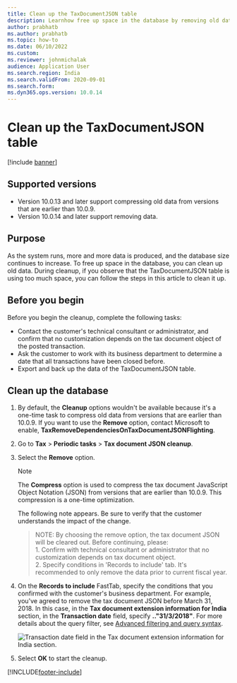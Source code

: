 ```yaml
---
title: Clean up the TaxDocumentJSON table 
description: Learnhow free up space in the database by removing old data from the TaxDocumentJSON table, including outlines on purpose and supported versions.
author: prabhatb
ms.author: prabhatb
ms.topic: how-to
ms.date: 06/10/2022
ms.custom:
ms.reviewer: johnmichalak
audience: Application User
ms.search.region: India
ms.search.validFrom: 2020-09-01
ms.search.form: 
ms.dyn365.ops.version: 10.0.14
---
```


# Clean up the TaxDocumentJSON table

[!include [banner](../../includes/banner.md)]

## Supported versions

- Version 10.0.13 and later support compressing old data from versions that are earlier than 10.0.9.
- Version 10.0.14 and later support removing data.

## Purpose

As the system runs, more and more data is produced, and the database size continues to increase. To free up space in the database, you can clean up old data. During cleanup, if you observe that the TaxDocumentJSON table is using too much space, you can follow the steps in this article to clean it up.

## Before you begin

Before you begin the cleanup, complete the following tasks:

- Contact the customer's technical consultant or administrator, and confirm that no customization depends on the tax document object of the posted transaction.
- Ask the customer to work with its business department to determine a date that all transactions have been closed before.
- Export and back up the data of the TaxDocumentJSON table.

## Clean up the database

1. By default, the **Cleanup** options wouldn't be available because it's a one-time task to compress old data from versions that are earlier than 10.0.9. If you want to use the **Remove** option, contact Microsoft to enable, **TaxRemoveDependenciesOnTaxDocumentJSONFlighting**.
2. Go to **Tax** > **Periodic tasks** > **Tax document JSON cleanup**. 
3. Select the **Remove** option.

    > [!NOTE]
    > The **Compress** option is used to compress the tax document JavaScript Object Notation (JSON) from versions that are earlier than 10.0.9. This compression is a one-time optimization.

    The following note appears. Be sure to verify that the customer understands the impact of the change.

    > NOTE: By choosing the remove option, the tax document JSON will be cleared out. Before continuing, please:  
    > 1\. Confirm with technical consultant or administrator that no customization depends on tax document object.  
    > 2\. Specify conditions in 'Records to include' tab. It's recommended to only remove the data prior to current fiscal year.

4. On the **Records to include** FastTab, specify the conditions that you confirmed with the customer's business department. For example, you've agreed to remove the tax document JSON before March 31, 2018. In this case, in the **Tax document extension information for India** section, in the **Transaction date** field, specify **.."31/3/2018"**. For more details about the query filter, see [Advanced filtering and query syntax](../../../fin-ops-core/fin-ops/get-started/advanced-filtering-query-options.md).

    ![Transaction date field in the Tax document extension information for India section.](../media/tax-document-json-02.png)

5. Select **OK** to start the cleanup.


[!INCLUDE[footer-include](../../../includes/footer-banner.md)]
